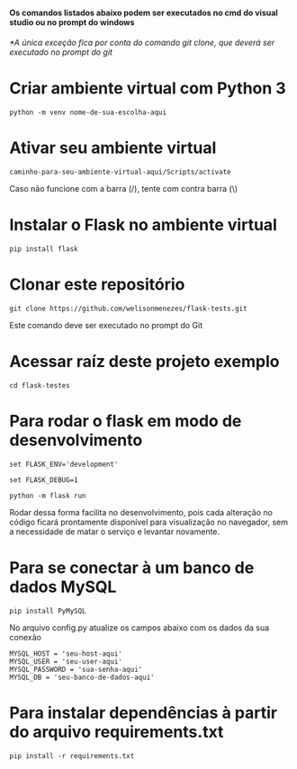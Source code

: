 #### Os comandos listados abaixo podem ser executados no cmd do visual studio ou no prompt do windows
###### *A única exceção fica por conta do comando git clone, que deverá ser executado no prompt do git

# Criar ambiente virtual com Python 3

`python -m venv nome-de-sua-escolha-aqui`

# Ativar seu ambiente virtual

`caminho-para-seu-ambiente-virtual-aqui/Scripts/activate`

Caso não funcione com a barra (/), tente com contra barra (\\)

# Instalar o Flask no ambiente virtual

`pip install flask`

# Clonar este repositório

`git clone https://github.com/welisonmenezes/flask-tests.git`

Este comando deve ser executado no prompt do Git

# Acessar raíz deste projeto exemplo

`cd flask-testes`

# Para rodar o flask em modo de desenvolvimento

`set FLASK_ENV='development'`

`set FLASK_DEBUG=1`

`python -m flask run`

Rodar dessa forma facilita no desenvolvimento, pois cada alteração no código ficará prontamente disponível para visualização no navegador, sem a necessidade de matar o serviço e levantar novamente.

# Para se conectar à um banco de dados MySQL

`pip install PyMySQL`

No arquivo config.py atualize os campos abaixo com os dados da sua conexão

```
MYSQL_HOST = 'seu-host-aqui'
MYSQL_USER = 'seu-user-aqui'
MYSQL_PASSWORD = 'sua-senha-aqui'
MYSQL_DB = 'seu-banco-de-dados-aqui'
```

# Para instalar dependências à partir do arquivo requirements.txt

`pip install -r requirements.txt`